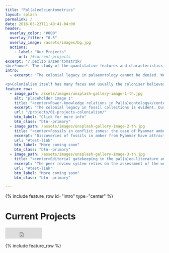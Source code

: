 ```yaml
---
title: "Pal(a)eoScientometrics"
layout: splash
permalink: /
date: 2016-03-23T11:48:41-04:00
header:
  overlay_color: "#000"
  overlay_filter: "0.5"
  overlay_image: /assets/images/bg.jpg
  actions:
    - label: "Our Projects"
      url: /#current-projects
excerpt: "/ˌpeɪlɪɒ'sʌɪənˈtɔmɛtrɪk/
<br>*noun*. The study of the quantitative features and characteristics of palaeontology and palaeontological research"
intro:
  - excerpt: 'The colonial legacy in palaeontology cannot be denied. We see in in natural history collections. We also see it in the way many researchers conduct their work.

<p>Colonialism itself has many faces and usually the coloniser believes that the colonised need what they have to offer because the colonised have nothing to offer. The first order of business is to devalue what the colonised have and ensure whatever they have on the table is far more "superior". This is often seen in the way palaeontolgical research is disseminated, whose research gets to be published over the other and who are more accepted as experts in their field.'
feature_row:
  - image_path: assets/images/unsplash-gallery-image-1-th.jpg
    alt: "placeholder image 1"
    title: "<center>Power-knowledge relations in Pal(a)eontology</center>"
    excerpt: "The colonial legacy in fossil collections is evident. During colonial times, museums were use as repositories for many things, including fossils from conquered lands. The current state of the field has built on this legacy, with many paleontologists practicing 'parachute science', whereby Western researchers drop into developing country to collect fossil data without engaging local researchers or communities. This has led to a growing power and knowledge imbalance with regards to who gets to do research and where.  "
    url: "/projects/01-projects-colonialism/"
    btn_label: "Click for more info"
    btn_class: "btn--primary"
  - image_path: /assets/images/unsplash-gallery-image-2-th.jpg
    title: "<center>Fossils in conflict zones: the case of Myanmar amber</center>"
    excerpt: "Discoveries of fossils in amber from Myanmar have attracted considerable attention - not only due to their exquisite preservation, but also because their alleged role in funding internal conflict, resulting in a devastating humanitarian crisis. Research activity on Myanmar amber has increased dramatically in recent, despite calls to cease study until the conflict is resolved. Furthermore, the majority of research on Myanmar amber fossils is undertaken by foreign researchers, indicating an acutely problematic case of the practice of **'parachute-'** or **'exploitative science'**."
    url: "#test-link"
    btn_label: "More coming soon"
    btn_class: "btn--primary"
  - image_path: /assets/images/unsplash-gallery-image-3-th.jpg
    title: "<center>Editorial gatekeeping in the pal(a)eo-literature and knowledge</center>"
    excerpt: "The peer review system relies on the assessment of the work done by other researchers, in which journal editors play a key role. The publication process hinges on the assessment performed by editors, who draw from the conclusions of reviewers to judge manuscripts. Editors are thus pushed into roles of gatekeeping the integrity of science in any field. A lack of diversity, especially among, high-impact journals, can have severe consequences on the scientific system by hampering the evaluation of research findings. "
    url: "#test-link"
    btn_label: "More coming soon"
    btn_class: "btn--primary"

---
```


{% include feature_row id="intro" type="center" %}

# Current Projects
<iframe src="https://github.com/sponsors/nussaibahrs/button" title="Sponsor us on Github" height="35" width="116" style="border: 0;"></iframe>

{% include feature_row %}
